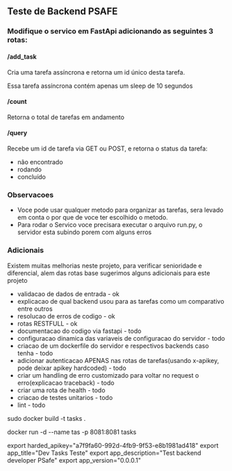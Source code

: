 ## Teste de Backend PSAFE

### Modifique o servico em FastApi adicionando as seguintes 3 rotas:

#### /add_task

Cria uma tarefa assíncrona e retorna um id único desta tarefa.

Essa tarefa assíncrona contém apenas um sleep de 10 segundos

#### /count

Retorna o total de tarefas em andamento

#### /query

Recebe um id de tarefa via GET ou POST, e retorna o status da tarefa:

* não encontrado
* rodando
* concluído


### Observacoes
* Voce pode usar qualquer metodo para organizar as tarefas, sera levado em conta
o por que de voce ter escolhido o metodo.
* Para rodar o Servico voce precisara executar o arquivo run.py, o servidor esta subindo porem
com alguns erros


### Adicionais
Existem muitas melhorias neste projeto, para verificar senioridade e diferencial, alem das rotas base
sugerimos alguns adicionais para este projeto

* validacao de dados de entrada - ok
* explicacao de qual backend usou para as tarefas como um comparativo entre outros
* resolucao de erros de codigo - ok
* rotas RESTFULL - ok
* documentacao do codigo via fastapi - todo
* configuracao dinamica das variaveis de configuracao do servidor - todo
* criacao de um dockerfile do servidor e respectivos backends caso tenha - todo
* adicionar autenticacao APENAS nas rotas de tarefas(usando x-apikey, pode deixar apikey hardcoded) - todo
* criar um handling de erro customizado para voltar no request o erro(explicacao traceback) - todo
* criar uma rota de health - todo
* criacao de testes unitarios - todo
* lint - todo



sudo docker build -t tasks .

docker run -d --name tas -p 8081:8081 tasks



export harded_apikey="a7f9fa60-992d-4fb9-9f53-e8b1981ad418"
export app_title="Dev Tasks Teste"
export app_description="Test backend developer PSafe"
export app_version="0.0.0.1"